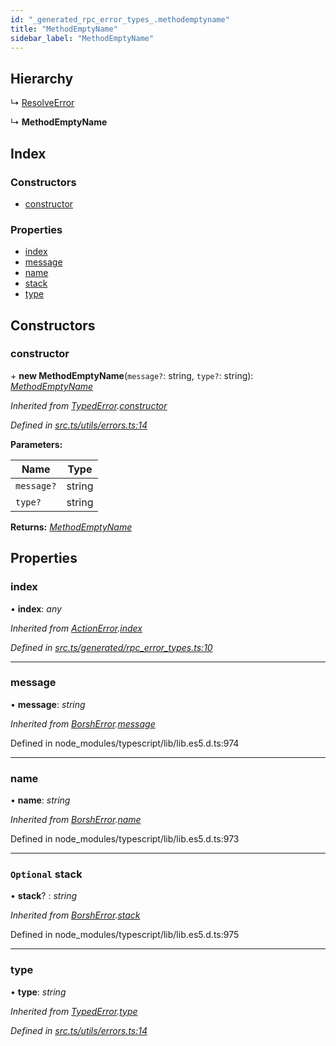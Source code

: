 ```yaml
---
id: "_generated_rpc_error_types_.methodemptyname"
title: "MethodEmptyName"
sidebar_label: "MethodEmptyName"
---
```


## Hierarchy

  ↳ [ResolveError](_generated_rpc_error_types_.resolveerror.md)

  ↳ **MethodEmptyName**

## Index

### Constructors

* [constructor](_generated_rpc_error_types_.methodemptyname.md#constructor)

### Properties

* [index](_generated_rpc_error_types_.methodemptyname.md#index)
* [message](_generated_rpc_error_types_.methodemptyname.md#message)
* [name](_generated_rpc_error_types_.methodemptyname.md#name)
* [stack](_generated_rpc_error_types_.methodemptyname.md#optional-stack)
* [type](_generated_rpc_error_types_.methodemptyname.md#type)

## Constructors

###  constructor

\+ **new MethodEmptyName**(`message?`: string, `type?`: string): *[MethodEmptyName](_generated_rpc_error_types_.methodemptyname.md)*

*Inherited from [TypedError](_utils_errors_.typederror.md).[constructor](_utils_errors_.typederror.md#constructor)*

*Defined in [src.ts/utils/errors.ts:14](https://github.com/nearprotocol/nearlib/blob/bf1ce09/src.ts/utils/errors.ts#L14)*

**Parameters:**

Name | Type |
------ | ------ |
`message?` | string |
`type?` | string |

**Returns:** *[MethodEmptyName](_generated_rpc_error_types_.methodemptyname.md)*

## Properties

###  index

• **index**: *any*

*Inherited from [ActionError](_generated_rpc_error_types_.actionerror.md).[index](_generated_rpc_error_types_.actionerror.md#index)*

*Defined in [src.ts/generated/rpc_error_types.ts:10](https://github.com/nearprotocol/nearlib/blob/bf1ce09/src.ts/generated/rpc_error_types.ts#L10)*

___

###  message

• **message**: *string*

*Inherited from [BorshError](_utils_serialize_.borsherror.md).[message](_utils_serialize_.borsherror.md#message)*

Defined in node_modules/typescript/lib/lib.es5.d.ts:974

___

###  name

• **name**: *string*

*Inherited from [BorshError](_utils_serialize_.borsherror.md).[name](_utils_serialize_.borsherror.md#name)*

Defined in node_modules/typescript/lib/lib.es5.d.ts:973

___

### `Optional` stack

• **stack**? : *string*

*Inherited from [BorshError](_utils_serialize_.borsherror.md).[stack](_utils_serialize_.borsherror.md#optional-stack)*

Defined in node_modules/typescript/lib/lib.es5.d.ts:975

___

###  type

• **type**: *string*

*Inherited from [TypedError](_utils_errors_.typederror.md).[type](_utils_errors_.typederror.md#type)*

*Defined in [src.ts/utils/errors.ts:14](https://github.com/nearprotocol/nearlib/blob/bf1ce09/src.ts/utils/errors.ts#L14)*
